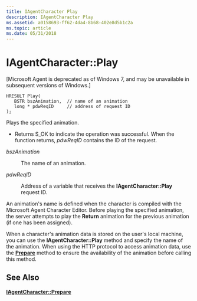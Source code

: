 ```yaml
---
title: IAgentCharacter Play
description: IAgentCharacter Play
ms.assetid: a0158693-ff62-4da4-8b68-402e8d5b1c2a
ms.topic: article
ms.date: 05/31/2018
---
```


# IAgentCharacter::Play

\[Microsoft Agent is deprecated as of Windows 7, and may be unavailable in subsequent versions of Windows.\]

``` syntax
HRESULT Play(
   BSTR bszAnimation,  // name of an animation
   long * pdwReqID     // address of request ID
);
```

Plays the specified animation.

-   Returns S\_OK to indicate the operation was successful. When the function returns, *pdwReqID* contains the ID of the request.

<dl> <dt>

<span id="bszAnimation"></span><span id="bszanimation"></span><span id="BSZANIMATION"></span>*bszAnimation*
</dt> <dd>

The name of an animation.

</dd> <dt>

<span id="pdwReqID"></span><span id="pdwreqid"></span><span id="PDWREQID"></span>*pdwReqID*
</dt> <dd>

Address of a variable that receives the **IAgentCharacter::Play** request ID.

</dd> </dl>

An animation's name is defined when the character is compiled with the Microsoft Agent Character Editor. Before playing the specified animation, the server attempts to play the **Return** animation for the previous animation (if one has been assigned).

When a character's animation data is stored on the user's local machine, you can use the **IAgentCharacter::Play** method and specify the name of the animation. When using the HTTP protocol to access animation data, use the [**Prepare**](iagentcharacter--prepare.md) method to ensure the availability of the animation before calling this method.

## See Also

[**IAgentCharacter::Prepare**](iagentcharacter--prepare.md)


 

 




